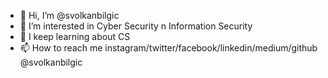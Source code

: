 - 👋 Hi, I’m @svolkanbilgic
- 👀 I’m interested in Cyber Security n Information Security
- 🌱 I keep learning about CS
- 📫 How to reach me instagram/twitter/facebook/linkedin/medium/github @svolkanbilgic 

<!---
svolkanbilgic/svolkanbilgic is a ✨ special ✨ repository because its `README.md` (this file) appears on your GitHub profile.
You can click the Preview link to take a look at your changes.
--->
